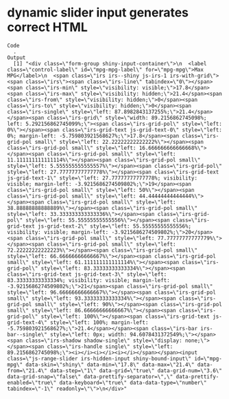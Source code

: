 # dynamic slider input generates correct HTML

    Code
      .
    Output
      [1] "<div class=\"form-group shiny-input-container\">\n  <label class=\"control-label\" id=\"mpg-mpg-label\" for=\"mpg-mpg\">Max MPG</label>\n  <span class=\"irs irs--shiny js-irs-1 irs-with-grid\"><span class=\"irs\"><span class=\"irs-line\" tabindex=\"0\"></span><span class=\"irs-min\" style=\"visibility: visible;\">17.8</span><span class=\"irs-max\" style=\"visibility: hidden;\">21.4</span><span class=\"irs-from\" style=\"visibility: hidden;\">0</span><span class=\"irs-to\" style=\"visibility: hidden;\">0</span><span class=\"irs-single\" style=\"left: 87.8982843137255%;\">21.4</span></span><span class=\"irs-grid\" style=\"width: 89.2156862745098%; left: 5.292156862745099%;\"><span class=\"irs-grid-pol\" style=\"left: 0%\"></span><span class=\"irs-grid-text js-grid-text-0\" style=\"left: 0%; margin-left: -5.759803921568627%;\">17.8</span><span class=\"irs-grid-pol small\" style=\"left: 22.22222222222222%\"></span><span class=\"irs-grid-pol small\" style=\"left: 16.666666666666668%\"></span><span class=\"irs-grid-pol small\" style=\"left: 11.111111111111114%\"></span><span class=\"irs-grid-pol small\" style=\"left: 5.555555555555557%\"></span><span class=\"irs-grid-pol\" style=\"left: 27.77777777777778%\"></span><span class=\"irs-grid-text js-grid-text-1\" style=\"left: 27.77777777777778%; visibility: visible; margin-left: -3.9215686274509802%;\">19</span><span class=\"irs-grid-pol small\" style=\"left: 50%\"></span><span class=\"irs-grid-pol small\" style=\"left: 44.44444444444444%\"></span><span class=\"irs-grid-pol small\" style=\"left: 38.88888888888889%\"></span><span class=\"irs-grid-pol small\" style=\"left: 33.333333333333336%\"></span><span class=\"irs-grid-pol\" style=\"left: 55.55555555555556%\"></span><span class=\"irs-grid-text js-grid-text-2\" style=\"left: 55.55555555555556%; visibility: visible; margin-left: -3.9215686274509802%;\">20</span><span class=\"irs-grid-pol small\" style=\"left: 77.77777777777779%\"></span><span class=\"irs-grid-pol small\" style=\"left: 72.22222222222223%\"></span><span class=\"irs-grid-pol small\" style=\"left: 66.66666666666667%\"></span><span class=\"irs-grid-pol small\" style=\"left: 61.111111111111114%\"></span><span class=\"irs-grid-pol\" style=\"left: 83.33333333333334%\"></span><span class=\"irs-grid-text js-grid-text-3\" style=\"left: 83.33333333333334%; visibility: visible; margin-left: -3.9215686274509802%;\">21</span><span class=\"irs-grid-pol small\" style=\"left: 96.66666666666667%\"></span><span class=\"irs-grid-pol small\" style=\"left: 93.33333333333334%\"></span><span class=\"irs-grid-pol small\" style=\"left: 90%\"></span><span class=\"irs-grid-pol small\" style=\"left: 86.66666666666667%\"></span><span class=\"irs-grid-pol\" style=\"left: 100%\"></span><span class=\"irs-grid-text js-grid-text-4\" style=\"left: 100%; margin-left: -5.759803921568627%;\">21.4</span></span><span class=\"irs-bar irs-bar--single\" style=\"left: 0px; width: 94.6078431372549%;\"></span><span class=\"irs-shadow shadow-single\" style=\"display: none;\"></span><span class=\"irs-handle single\" style=\"left: 89.2156862745098%;\"><i></i><i></i><i></i></span></span><input class=\"js-range-slider irs-hidden-input shiny-bound-input\" id=\"mpg-mpg\" data-skin=\"shiny\" data-min=\"17.8\" data-max=\"21.4\" data-from=\"21.4\" data-step=\"1\" data-grid=\"true\" data-grid-num=\"3.6\" data-grid-snap=\"false\" data-prettify-separator=\",\" data-prettify-enabled=\"true\" data-keyboard=\"true\" data-data-type=\"number\" tabindex=\"-1\" readonly=\"\">\n</div>"


